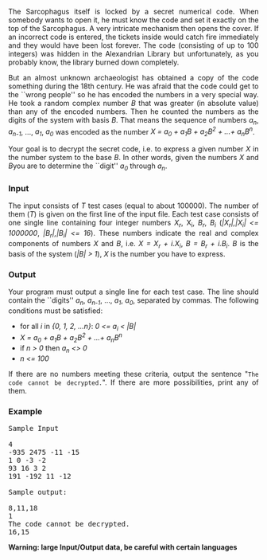 <p align="justify">
The Sarcophagus itself is locked by a secret numerical code. When somebody
wants to open it, he must know the code and set it exactly on the top of the
Sarcophagus. A very intricate mechanism then opens the cover. If an incorrect
code is entered,
the tickets inside would catch fire immediately and they would
have been lost forever. The code (consisting of up to 100 integers)
was hidden in the Alexandrian Library but unfortunately, as you probably
know, the library burned down completely.

</p><p align="justify">
But an almost unknown archaeologist has obtained a copy of the code something
during the 18th century. He
was afraid that the code could get to the ``wrong people'' so he has
encoded the numbers in a very special way. He took a random complex number
<var>B</var> that was greater (in absolute value) than any of the encoded numbers. Then
he counted the numbers as the digits of the system with basis <var>B</var>. That means
the sequence of numbers <var>a<sub>n</sub></var>,
<var>a<sub>n-1</sub></var>, ..., <var>a<sub>1</sub></var>,
<var>a<sub>0</sub></var> was encoded as the number 
<var>X = a<sub>0</sub> + a<sub>1</sub>B + a<sub>2</sub>B<sup>2</sup> + ...+
a<sub>n</sub>B<sup>n</sup></var>.

</p><p align="justify">
Your goal is to decrypt the secret code, i.e. to express a given number <var>X</var> in
the number system to the base <var>B</var>. In other words, given the
numbers <var>X</var> and <var>B</var>you are to determine the ``digit''
<var>a<sub>0</sub></var> through <var>a<sub>n</sub></var>.


</p><h3>Input</h3>

<p align="justify">The input consists of <var>T</var> test cases (equal to about 100000). The number of them (<var>T</var>) is
given on the first line of the input file. Each test case consists of one single
line containing four integer numbers <var>X<sub>r</sub></var>,
X<sub>i</sub>, <var>B<sub>r</sub></var>, <var>B<sub>i</sub></var>
(<var>|X<sub>r</sub>|,|X<sub>i</sub>| &lt;= 1000000</var>,
<var>|B<sub>r</sub>|,|B<sub>i</sub>| &lt;= 16</var>). These numbers
indicate the real and complex components of numbers <var>X</var> and <var>B</var>,
i.e. <var>X = X<sub>r</sub> + i.X<sub>i</sub></var>,
<var>B = B<sub>r</sub> + i.B<sub>i</sub></var>. <var>B</var> is the basis of
the system (<var>|B| &gt; 1</var>), <var>X</var> is the number you have to
express.


</p><h3>Output</h3>

<p align="justify">Your program must output a single line for each test case. The line should
contain the ``digits'' <var>a<sub>n</sub></var>, <var>a<sub>n-1</sub></var>,
..., <var>a<sub>1</sub></var>, <var>a<sub>0</sub></var>, separated by 
commas. The following conditions must be satisfied:
</p><div align="left">
<ul>
<li>for all <var>i</var> in <var>{0, 1, 2, ...n}</var>:
<var>0 &lt;= a<sub>i</sub> &lt; |B|</var>

</li><li>
<var>X = a<sub>0</sub> + a<sub>1</sub>B + a<sub>2</sub>B<sup>2</sup> + ...+
a<sub>n</sub>B<sup>n</sup></var>

</li><li>if <var>n &gt; 0</var> then <var>a<sub>n</sub> &lt;&gt; 0</var>

</li><li><var>n &lt;= 100</var>
</li></ul></div>

<p align="justify">If there are no numbers meeting these criteria, output the sentence
"<code>The code cannot be decrypted.</code>". If there are more possibilities,
print any of them.


</p><h3>Example</h3>

<pre>Sample Input

4
-935 2475 -11 -15
1 0 -3 -2
93 16 3 2
191 -192 11 -12

Sample output:

8,11,18
1
The code cannot be decrypted.
16,15
</pre>
<b>Warning: large Input/Output data, be careful with certain languages</b>